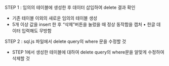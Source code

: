 STEP 1 : 임의의 테이블에 생성한 후 데이터 삽입하여 delete 결과 확인
- 기존 테이블 이외의 새로운 임의의 테이블 생성
- 5개 이상 값을 insert 한 후 “삭제”버튼을 눌렀을 때 정상 동작함을 캡처
   • 한글 데이터 입력해도 무방함

STEP 2 : sql.js 파일에서 delete query의 where 문을 수정할 것
- STEP 1에서 생성한 테이블에 대하여 delete query의 where문을 알맞게 수정하여 삭제할 것

